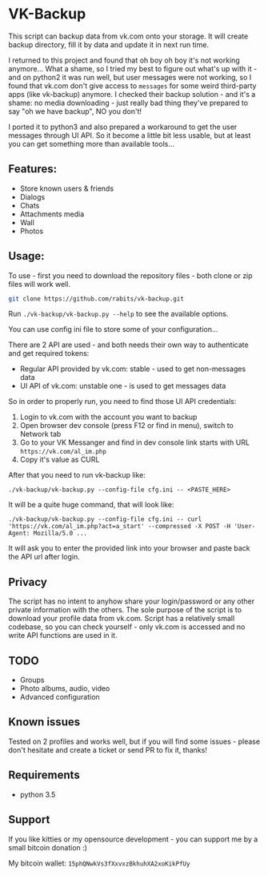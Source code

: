 # VK-Backup

This script can backup data from vk.com onto your storage. It will create backup directory, fill it by data and update it in next run time.

I returned to this project and found that oh boy oh boy it's not working anymore... What a shame,
so I tried my best to figure out what's up with it - and on python2 it was run well, but user
messages were not working, so I found that vk.com don't give access to `messages` for some weird
third-party apps (like vk-backup) anymore. I checked their backup solution - and it's a shame: no
media downloading - just really bad thing they've prepared to say "oh we have backup", NO you
don't!

I ported it to python3 and also prepared a workaround to get the user messages through UI API. So
it become a little bit less usable, but at least you can get something more than available tools...

## Features:

* Store known users & friends
* Dialogs
* Chats
* Attachments media
* Wall
* Photos

## Usage:

To use - first you need to download the repository files - both clone or zip files will work well.
```sh
git clone https://github.com/rabits/vk-backup.git
```

Run `./vk-backup/vk-backup.py --help` to see the available options.

You can use config ini file to store some of your configuration...

There are 2 API are used - and both needs their own way to authenticate and get required tokens:
* Regular API provided by vk.com: stable - used to get non-messages data
* UI API of vk.com: unstable one - is used to get messages data

So in order to properly run, you need to find those UI API credentials:
1. Login to vk.com with the account you want to backup
2. Open browser dev console (press F12 or find in menu), switch to Network tab
3. Go to your VK Messanger and find in dev console link starts with URL `https://vk.com/al_im.php`
4. Copy it's value as CURL

After that you need to run vk-backup like:
```
./vk-backup/vk-backup.py --config-file cfg.ini -- <PASTE_HERE>
```
It will be a quite huge command, that will look like:
```
./vk-backup/vk-backup.py --config-file cfg.ini -- curl 'https://vk.com/al_im.php?act=a_start' --compressed -X POST -H 'User-Agent: Mozilla/5.0 ...
```

It will ask you to enter the provided link into your browser and paste back the API url after login.

## Privacy

The script has no intent to anyhow share your login/password or any other private information with
the others. The sole purpose of the script is to download your profile data from vk.com. Script has
a relatively small codebase, so you can check yourself - only vk.com is accessed and no write API
functions are used in it.

## TODO

* Groups
* Photo albums, audio, video
* Advanced configuration

## Known issues

Tested on 2 profiles and works well, but if you will find some issues - please don't hesitate and
create a ticket or send PR to fix it, thanks!

## Requirements
* python 3.5

## Support
If you like kitties or my opensource development - you can support me by a small bitcoin donation :)

My bitcoin wallet: `15phQNwkVs3fXxvxzBkhuhXA2xoKikPfUy`

